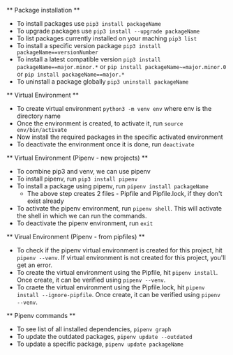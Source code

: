 ** Package installation **

- To install packages use `pip3 install packageName`
- To upgrade packages use `pip3 install --upgrade packageName`
- To list packages currently installed on your maching `pip3 list`
- To install a specific version package `pip3 install packageName==versionNumber`
- To install a latest compatible version `pip3 install packageName==major.minor.*` or `pip install packageName~=major.minor.0` or `pip install packageName==major.*`
- To uninstall a package globally `pip3 uninstall packageName`

** Virtual Environment **

- To create virtual environment `python3 -m venv env` where env is the directory name
- Once the environment is created, to activate it, run `source env/bin/activate`
- Now install the required packages in the specific activated environment
- To deactivate the environment once it is done, run `deactivate`

** Virtual Environment (Pipenv - new projects) **

- To combine pip3 and venv, we can use pipenv
- To install pipenv, run `pip3 install pipenv`
- To install a package using pipenv, run `pipenv install packageName`
  - The above step creates 2 files - Pipfile and Pipfile.lock, if they don't exist already
- To activate the pipenv environment, run `pipenv shell`. This will activate the shell in which we can run the commands.
- To deactivate the pipenv environment, run `exit`

** Virual Environment (Pipenv - from pipfiles) **

- To check if the pipenv virtual environment is created for this project, hit `pipenv --venv`. If virtual environment is not created for this project, you'll get an error.
- To create the virtual environment using the Pipfile, hit `pipenv install`. Once create, it can be verified using `pipenv --venv`.
- To craete the virtual environment using the Pipfile.lock, hit `pipenv install --ignore-pipfile`. Once create, it can be verified using `pipenv --venv`.

** Pipenv commands **

- To see list of all installed dependencies, `pipenv graph`
- To update the outdated packages, `pipenv update --outdated`
- To update a specific package, `pipenv update packageName`
